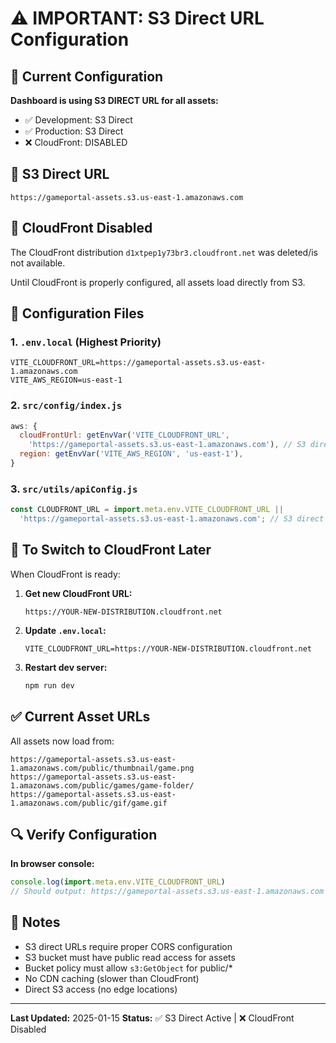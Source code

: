 # ⚠️ IMPORTANT: S3 Direct URL Configuration

## 🔧 Current Configuration

**Dashboard is using S3 DIRECT URL for all assets:**
- ✅ Development: S3 Direct
- ✅ Production: S3 Direct
- ❌ CloudFront: DISABLED

## 📍 S3 Direct URL

```
https://gameportal-assets.s3.us-east-1.amazonaws.com
```

## 🚫 CloudFront Disabled

The CloudFront distribution `d1xtpep1y73br3.cloudfront.net` was deleted/is not available.

Until CloudFront is properly configured, all assets load directly from S3.

## 📁 Configuration Files

### 1. `.env.local` (Highest Priority)
```env
VITE_CLOUDFRONT_URL=https://gameportal-assets.s3.us-east-1.amazonaws.com
VITE_AWS_REGION=us-east-1
```

### 2. `src/config/index.js`
```javascript
aws: {
  cloudFrontUrl: getEnvVar('VITE_CLOUDFRONT_URL', 
    'https://gameportal-assets.s3.us-east-1.amazonaws.com'), // S3 direct
  region: getEnvVar('VITE_AWS_REGION', 'us-east-1'),
}
```

### 3. `src/utils/apiConfig.js`
```javascript
const CLOUDFRONT_URL = import.meta.env.VITE_CLOUDFRONT_URL || 
  'https://gameportal-assets.s3.us-east-1.amazonaws.com'; // S3 direct
```

## 🔄 To Switch to CloudFront Later

When CloudFront is ready:

1. **Get new CloudFront URL:**
   ```
   https://YOUR-NEW-DISTRIBUTION.cloudfront.net
   ```

2. **Update `.env.local`:**
   ```env
   VITE_CLOUDFRONT_URL=https://YOUR-NEW-DISTRIBUTION.cloudfront.net
   ```

3. **Restart dev server:**
   ```bash
   npm run dev
   ```

## ✅ Current Asset URLs

All assets now load from:
```
https://gameportal-assets.s3.us-east-1.amazonaws.com/public/thumbnail/game.png
https://gameportal-assets.s3.us-east-1.amazonaws.com/public/games/game-folder/
https://gameportal-assets.s3.us-east-1.amazonaws.com/public/gif/game.gif
```

## 🔍 Verify Configuration

**In browser console:**
```javascript
console.log(import.meta.env.VITE_CLOUDFRONT_URL)
// Should output: https://gameportal-assets.s3.us-east-1.amazonaws.com
```

## 📝 Notes

- S3 direct URLs require proper CORS configuration
- S3 bucket must have public read access for assets
- Bucket policy must allow `s3:GetObject` for public/*
- No CDN caching (slower than CloudFront)
- Direct S3 access (no edge locations)

---

**Last Updated:** 2025-01-15
**Status:** ✅ S3 Direct Active | ❌ CloudFront Disabled

